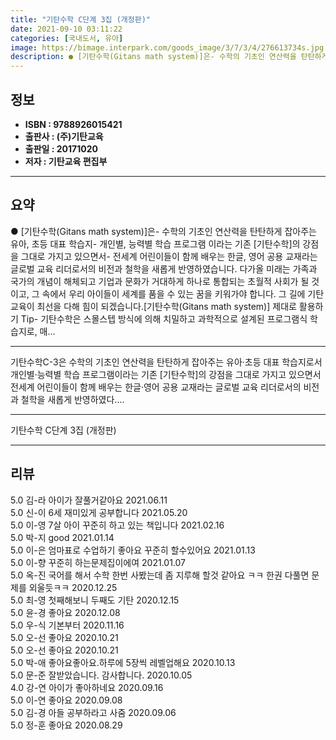 ```yaml
---
title: "기탄수학 C단계 3집 (개정판)"
date: 2021-09-10 03:11:22
categories: [국내도서, 유아]
image: https://bimage.interpark.com/goods_image/3/7/3/4/276613734s.jpg
description: ● [기탄수학(Gitans math system)]은- 수학의 기초인 연산력을 탄탄하게 잡아주는 유아, 초등 대표 학습지- 개인별, 능력별 학습 프로그램 이라는 기존 [기탄수학]의 강점을 그대로 가지고 있으면서- 전세계 어린이들이 함께 배우는 한글, 영어 공용 교재라는 글로벌 교육 리
---
```


## **정보**

- **ISBN : 9788926015421**
- **출판사 : (주)기탄교육**
- **출판일 : 20171020**
- **저자 : 기탄교육 편집부**

------



## **요약**

●  [기탄수학(Gitans math system)]은- 수학의 기초인 연산력을 탄탄하게 잡아주는 유아, 초등 대표 학습지- 개인별, 능력별 학습 프로그램 이라는 기존 [기탄수학]의 강점을 그대로 가지고 있으면서- 전세계 어린이들이 함께 배우는 한글, 영어 공용 교재라는 글로벌 교육 리더로서의 비전과 철학을 새롭게 반영하였습니다. 다가올 미래는 가족과 국가의 개념이 해체되고 기업과 문화가 거대하게 하나로 통합되는 초월적 사회가 될 것이고, 그 속에서 우리 아이들이 세계를 품을 수 있는 꿈을 키워가야 합니다. 그 길에 기탄교육이 최선을 다해 힘이 되겠습니다.[기탄수학(Gitans math system)] 제대로 활용하기 Tip- 기탄수학은 스몰스텝 방식에 의해 치밀하고 과학적으로 설계된 프로그램식 학습지로, 매...

------

기탄수학C-3은 수학의 기초인 연산력을 탄탄하게 잡아주는 유아·초등 대표 학습지로서 개인별·능력별 학습 프로그램이라는 기존 [기탄수학]의 강점을 그대로 가지고 있으면서 전세계 어린이들이 함께 배우는 한글·영어 공용 교재라는 글로벌 교육 리더로서의 비전과 철학을 새롭게 반영하였다.... 

------


기탄수학 C단계 3집 (개정판) 

------


## **리뷰** 

5.0 김-라 아이가  잘풀거같아요 2021.06.11 <br/>5.0 신-이 6세 재미있게 공부합니다  2021.05.20 <br/>5.0 이-영 7살 아이 꾸준히 하고 있는 책입니다 2021.02.16 <br/>5.0 박-지 good 2021.01.14 <br/>5.0 이-은 엄마표로 수업하기 좋아요
꾸준히 할수있어요 2021.01.13 <br/>5.0 이-향 꾸준히 하는문제집이에여 2021.01.07 <br/>5.0 옥-진 국어를 해서 수학 한번 사봤는데 좀 지루해 할것 같아요 ㅋㅋ  한권 다풀면 문제를 외울듯ㅋㅋ 2020.12.25 <br/>5.0 최-영 첫째해보니 두째도 기탄 2020.12.15 <br/>5.0 윤-경 좋아요 2020.12.08 <br/>5.0 우-식 기본부터  2020.11.16 <br/>5.0 오-선 좋아요 2020.10.21 <br/>5.0 오-선 좋아요  2020.10.21 <br/>5.0 박-애 좋아요좋아요.하루에 5장씩 레벨업해요 2020.10.13 <br/>5.0 문-준 잘받았습니다. 감사합니다. 2020.10.05 <br/>4.0 강-연 아이가 좋아하네요  2020.09.16 <br/>5.0 이-연 좋아요 2020.09.08 <br/>5.0 김-경 아들 공부하라고 사줌  2020.09.06 <br/>5.0 정-훈 좋아요 2020.08.29 <br/>